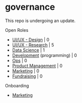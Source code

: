 # governance

This repo is undergoing an update.

Open Roles 

- [UI/UX - Design](https://github.com/hackforla/UI-UX/projects/3) | 0
- [UI/UX - Research](https://github.com/hackforla/UI-UX/projects/2) | 5
- [Data Science](https://github.com/hackforla/data-science/projects/2) | 1
- [Development](https://github.com/hackforla/development/projects/2) (programming) | 0
- [Ops](https://github.com/hackforla/ops/projects/1) | 0
- [Product Management](https://github.com/hackforla/product-management/projects/8) | 0
- [Marketing](https://github.com/hackforla/marketing/projects/4) | 0
- [Fundraising](https://github.com/hackforla/fundraising/projects/2) | 0 

Onboarding
- [Marketing](https://www.meetup.com/hackforla/events/275970293/)
